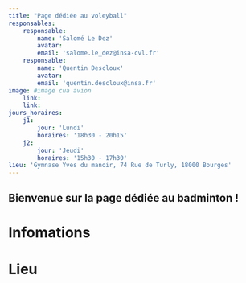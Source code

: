 ```yaml
---
title: "Page dédiée au voleyball"
responsables:   
    responsable:
        name: 'Salomé Le Dez'
        avatar:
        email: 'salome.le_dez@insa-cvl.fr'
    responsable:
        name: 'Quentin Descloux'
        avatar:
        email: 'quentin.descloux@insa.fr' 
image: #image cua avion
    link:
    link:
jours_horaires:
    j1:
        jour: 'Lundi' 
        horaires: '18h30 - 20h15'
    j2:
        jour: 'Jeudi'
        horaires: '15h30 - 17h30'
lieu: 'Gymnase Yves du manoir, 74 Rue de Turly, 18000 Bourges'
---
```


## Bienvenue sur la page dédiée au badminton !
# Infomations


# Lieu
